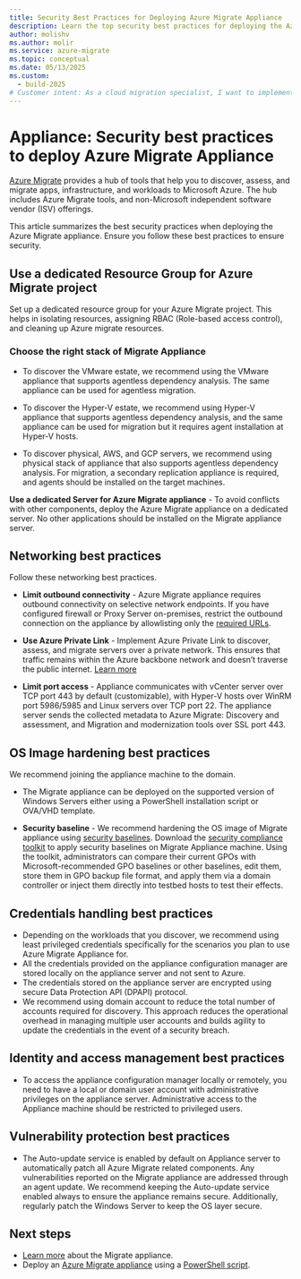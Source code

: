 ```yaml
---
title: Security Best Practices for Deploying Azure Migrate Appliance
description: Learn the top security best practices for deploying the Azure Migrate appliance. This guide covers tips on resource group isolation, RBAC, and securing your Azure Migrate project to ensure a safe and efficient migration process.
author: molishv
ms.author: molir
ms.service: azure-migrate
ms.topic: conceptual
ms.date: 05/13/2025
ms.custom:
  - build-2025
# Customer intent: As a cloud migration specialist, I want to implement security best practices for deploying the migration appliance, so that I can ensure a secure and efficient migration process while protecting sensitive data.
---
```


# Appliance: Security best practices to deploy Azure Migrate Appliance

[Azure Migrate](./migrate-services-overview.md) provides a hub of tools that help you to discover, assess, and migrate apps, infrastructure, and workloads to Microsoft Azure. The hub includes Azure Migrate tools, and non-Microsoft independent software vendor (ISV) offerings.

This article summarizes the best security practices when deploying the Azure Migrate appliance. 
Ensure you follow these best practices to ensure security.

## Use a dedicated Resource Group for Azure Migrate project

Set up a dedicated resource group for your Azure Migrate project. This helps in isolating resources, assigning RBAC (Role-based access control), and cleaning up Azure migrate resources.  

### Choose the right stack of Migrate Appliance

- To discover the VMware estate, we recommend using the VMware appliance that supports agentless dependency analysis. The same appliance can be used for agentless migration. 

- To discover the Hyper-V estate, we recommend using Hyper-V appliance that supports agentless dependency analysis, and the same appliance can be used for migration but it requires agent installation at Hyper-V hosts.  

- To discover physical, AWS, and GCP servers, we recommend using physical stack of appliance that also supports agentless dependency analysis. For migration, a secondary replication appliance is required, and agents should be installed on the target machines.  

**Use a dedicated Server for Azure Migrate appliance** - To avoid conflicts with other components, deploy the Azure Migrate appliance on a dedicated server. No other applications should be installed on the Migrate appliance server. 

## Networking best practices

Follow these networking best practices.

- **Limit outbound connectivity** - Azure Migrate appliance requires outbound connectivity on selective network endpoints. If you have configured firewall or Proxy Server on-premises, restrict the outbound connection on the appliance by allowlisting only the [required URLs](https://aka.ms/Migrateapplianceurls).  

- **Use Azure Private Link** - Implement Azure Private Link to discover, assess, and migrate servers over a private network. This ensures that traffic remains within the Azure backbone network and doesn’t traverse the public internet. [Learn more](how-to-use-azure-migrate-with-private-endpoints.md) 

- **Limit port access** - Appliance communicates with vCenter server over TCP port 443 by default (customizable), with Hyper-V hosts over WinRM port 5986/5985 and Linux servers over TCP port 22. The appliance server sends the collected metadata to Azure Migrate: Discovery and assessment, and Migration and modernization tools over SSL port 443. 

## OS Image hardening best practices

We recommend joining the appliance machine to the domain.  

- The Migrate appliance can be deployed on the supported version of Windows Servers either using a PowerShell installation script or OVA/VHD template.  

- **Security baseline** - We recommend hardening the OS image of Migrate appliance using [security baselines](/windows/security/operating-system-security/device-management/windows-security-configuration-framework/windows-security-baselines). Download the [security compliance toolkit](https://www.microsoft.com/en-us/download/details.aspx?id=55319) to apply security baselines on Migrate Appliance machine. Using the toolkit, administrators can compare their current GPOs with Microsoft-recommended GPO baselines or other baselines, edit them, store them in GPO backup file format, and apply them via a domain controller or inject them directly into testbed hosts to test their effects.  

## Credentials handling best practices

- Depending on the workloads that you discover, we recommend using least privileged credentials specifically for the scenarios you plan to use Azure Migrate Appliance for.
- All the credentials provided on the appliance configuration manager are stored locally on the appliance server and not sent to Azure. 
- The credentials stored on the appliance server are encrypted using secure Data Protection API (DPAPI) protocol. 
- We recommend using domain account to reduce the total number of accounts required for discovery. This approach reduces the operational overhead in managing multiple user accounts and builds agility to update the credentials in the event of a security breach.  

## Identity and access management best practices 

- To access the appliance configuration manager locally or remotely, you need to have a local or domain user account with administrative privileges on the appliance server. Administrative access to the Appliance machine should be restricted to privileged users.  

## Vulnerability protection best practices

- The Auto-update service is enabled by default on Appliance server to automatically patch all Azure Migrate related components. Any vulnerabilities reported on the Migrate appliance are addressed through an agent update. We recommend keeping the Auto-update service enabled always to ensure the appliance remains secure. Additionally, regularly patch the Windows Server to keep the OS layer secure.  

## Next steps
- [Learn more](migrate-appliance.md) about the Migrate appliance.
- Deploy an [Azure Migrate appliance](./migrate-appliance-architecture.md) using a [PowerShell script](deploy-appliance-script.md).
